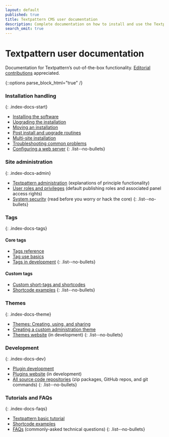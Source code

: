 ```yaml
---
layout: default
published: true
title: Textpattern CMS user documentation
description: Complete documentation on how to install and use the Textpattern Content Management System.
search_omit: true
---
```


# Textpattern user documentation

Documentation for Textpattern’s out-of-the-box functionality. [Editorial contributions](https://github.com/textpattern/textpattern.github.io/blob/master/README.md) appreciated.

{::options parse_block_html="true" /}

<div class="layout-container index-docs">
<section class="layout-3col">

### Installation handling
{: .index-docs-start}

* [Installing the software](/setup/installing-the-software)
* [Upgrading the installation](/setup/upgrading-the-installation)
* [Moving an installation](/setup/moving-an-installation)
* [Post install and upgrade routines](/installation/post-install-and-upgrade-routines)
* [Multi-site installation](/setup/multi-site-installation)
* [Troubleshooting common problems](/setup/troubleshooting-common-problems)
* [Configuring a web server](/setup/configuring-a-web-server)
{: .list--no-bullets}

</section>
<section class="layout-3col">

### Site administration
{: .index-docs-admin}

* [Textpattern administration](/administration/) (explanations of principle functionality)
* [User roles and privileges](/administration/user-roles-and-privileges) (default publishing roles and associated panel access rights)
* [System security](/setup/system-security) (read before you worry or hack the core)
{: .list--no-bullets}

</section>
<section class="layout-3col">

### Tags
{: .index-docs-tags}

<section>

#### Core tags

* [Tags reference](/tags/)
* [Tag use basics](/tags/learning/)
* [Tags in development](/tags/tags-in-development)
{: .list--no-bullets}

</section>
<section>

#### Custom tags

* [Custom short-tags and shortcodes](/tags/shortcodes/custom-short-tags-and-shortcodes)
* [Shortcode examples](/tags/shortcodes/)
{: .list--no-bullets}

</section>
</section>
<section class="layout-3col">

### Themes
{: .index-docs-theme}

* [Themes: Creating, using, and sharing](/build/themes-creating-using-and-sharing)
* [Creating a custom administration theme](/build/creating-administration-themes)
* [Themes website](https://github.com/textpattern/textpattern-themes-website) (in development)
{: .list--no-bullets}

</section>
<section class="layout-3col">

### Development
{: .index-docs-dev}

* [Plugin development](/development/)
* [Plugins website](https://plugins.textpattern.com) (in development)
* [All source code repositories](/development/textpattern-source-code-repositories) (zip packages, GitHub repos, and git commands)
{: .list--no-bullets}

</section>
<section class="layout-3col">

### Tutorials and FAQs
{: .index-docs-faqs}

* [Textpattern basic tutorial](/faqs/textpattern-basic-tutorial)
* [Shortcode examples](/tags/shortcodes/)
* [FAQs](/faqs/) (commonly-asked technical questions)
{: .list--no-bullets}

</section>
</div>
